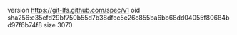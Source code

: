 version https://git-lfs.github.com/spec/v1
oid sha256:e35efd29bf750b55d7b38dfec5e26c855ba6bb68dd04055f80684bd97f6b74f8
size 3070
